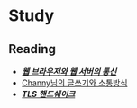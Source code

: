 Study
===

Reading
---
- ***[웹 브라우저와 웹 서버의 통신](https://aws.amazon.com/ko/blogs/korea/what-happens-when-you-type-a-url-into-your-browser/)***
- [Channy님의 글쓰기와 소통방식](http://channy.creation.net/blog/1620#comment-807601)
- ***[TLS 핸드쉐이크](https://www.cloudflare.com/ko-kr/learning/ssl/transport-layer-security-tls/)***
